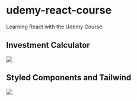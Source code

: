 # udemy-react-course
<p>Learning React with the Udemy Course.</p>

## Investment Calculator
<div>
  <img src="https://github.com/user-attachments/assets/99fead08-568d-42b8-96f5-23a2bc247d3f">
</div>

## Styled Components and Tailwind 
<div>
  <img src="https://github.com/user-attachments/assets/2ee345aa-8ee6-4b7c-95e9-ee2b7ecf47db">
</div>

